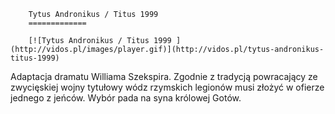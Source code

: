 
        Tytus Andronikus / Titus 1999 
        =============
        
        [![Tytus Andronikus / Titus 1999 ](http://vidos.pl/images/player.gif)](http://vidos.pl/tytus-andronikus-titus-1999)
        
        
 Adaptacja dramatu Williama Szekspira. Zgodnie z tradycją powracający ze zwycięskiej wojny tytułowy wódz rzymskich legionów musi złożyć w ofierze jednego z jeńców. Wybór pada na syna królowej Gotów.
    